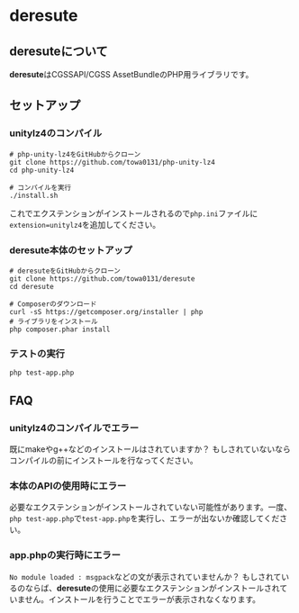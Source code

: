 # deresute
## deresuteについて
**deresute**はCGSSAPI/CGSS AssetBundleのPHP用ライブラリです。

## セットアップ
### unitylz4のコンパイル
```
# php-unity-lz4をGitHubからクローン
git clone https://github.com/towa0131/php-unity-lz4
cd php-unity-lz4

# コンパイルを実行
./install.sh
```
これでエクステンションがインストールされるので`php.ini`ファイルに`extension=unitylz4`を追加してください。

### deresute本体のセットアップ
```
# deresuteをGitHubからクローン
git clone https://github.com/towa0131/deresute
cd deresute

# Composerのダウンロード
curl -sS https://getcomposer.org/installer | php
# ライブラリをインストール
php composer.phar install
```

### テストの実行
`php test-app.php`

## FAQ
### unitylz4のコンパイルでエラー
既にmakeやg++などのインストールはされていますか？
もしされていないならコンパイルの前にインストールを行なってください。

### 本体のAPIの使用時にエラー
必要なエクステンションがインストールされていない可能性があります。一度、`php test-app.php`で`test-app.php`を実行し、エラーが出ないか確認してください。

### app.phpの実行時にエラー
`No module loaded : msgpack`などの文が表示されていませんか？
もしされているのならば、**deresute**の使用に必要なエクステンションがインストールされていません。インストールを行うことでエラーが表示されなくなります。